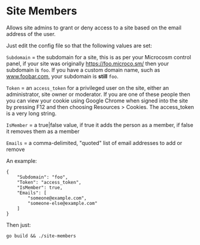 Site Members
============

Allows site admins to grant or deny access to a site based on the email address of the user.

Just edit the config file so that the following values are set:

`Subdomain` = the subdomain for a site, this is as per your Microcosm control panel, if your site was originally https://foo.microco.sm/ then your subdomain is `foo`. If you have a custom domain name, such as www.foobar.com, your subdomain is **still** `foo`.

`Token` = an `access_token` for a privileged user on the site, either an administrator, site owner or moderator. If you are one of these people then you can view your cookie using Google Chrome when signed into the site by pressing F12 and then choosing Resources > Cookies. The access_token is a very long string.

`IsMember` = a true|false value, if true it adds the person as a member, if false it removes them as a member

`Emails` = a comma-delimited, "quoted" list of email addresses to add or remove

An example:

```
{
	"Subdomain": "foo",
	"Token": "access_token",
	"IsMember": true,
	"Emails": [
		"someone@example.com",
		"someone-else@example.com"
	]
}
```

Then just:

`go build && ./site-members`
